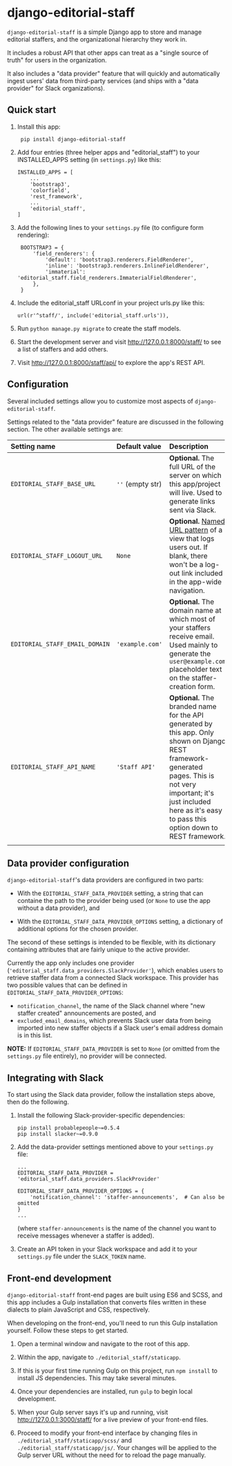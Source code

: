 # django-editorial-staff

`django-editorial-staff` is a simple Django app to store and manage editorial staffers, and the organizational hierarchy they work in.

It includes a robust API that other apps can treat as a "single source of truth" for users in the organization.

It also includes a "data provider" feature that will quickly and automatically ingest users' data from third-party services (and ships with a "data provider" for Slack organizations).


## Quick start


1. Install this app:

        pip install django-editorial-staff

2.  Add four entries (three helper apps and \"editorial_staff\") to your INSTALLED\_APPS setting (in `settings.py`) like this:

        INSTALLED_APPS = [
            ...
            'bootstrap3',
            'colorfield',
            'rest_framework',
            ...
            'editorial_staff',
        ]

3. Add the following lines to your `settings.py` file (to configure form rendering):

        BOOTSTRAP3 = {
            'field_renderers': {
                'default': 'bootstrap3.renderers.FieldRenderer',
                'inline': 'bootstrap3.renderers.InlineFieldRenderer',
                'immaterial': 'editorial_staff.field_renderers.ImmaterialFieldRenderer',
            },
        }

4.  Include the editorial_staff URLconf in your project urls.py like this:

        url(r'^staff/', include('editorial_staff.urls')),

5.  Run `python manage.py migrate` to create the staff models.

6.  Start the development server and visit
    <http://127.0.0.1:8000/staff/> to see a list of staffers and add others.

7.  Visit <http://127.0.0.1:8000/staff/api/> to explore the app's REST API.


## Configuration

Several included settings allow you to customize most aspects of `django-editorial-staff`.

Settings related to the "data provider" feature are discussed in the following section. The other available settings are:

| Setting name                   | Default value     | Description |
|:-------------------------------|:------------------|:------------|
| `EDITORIAL_STAFF_BASE_URL`     | `''` (empty str)  | **Optional.** The full URL of the server on which this app/project will live. Used to generate links sent via Slack. |
| `EDITORIAL_STAFF_LOGOUT_URL`   | `None`            | **Optional.** [Named URL pattern](https://docs.djangoproject.com/en/1.11/topics/http/urls/#naming-url-patterns) of a view that logs users out. If blank, there won't be a log-out link included in the app-wide navigation. |
| `EDITORIAL_STAFF_EMAIL_DOMAIN` | `'example.com'`   | **Optional.** The domain name at which most of your staffers receive email. Used mainly to generate the `user@example.com` placeholder text on the staffer-creation form. |
| `EDITORIAL_STAFF_API_NAME`     | `'Staff API'`     | **Optional.** The branded name for the API generated by this app. Only shown on Django REST framework-generated pages. This is not very important; it's just included here as it's easy to pass this option down to REST framework. |
||||


## Data provider configuration

`django-editorial-staff`'s data providers are configured in two parts:

-   With the `EDITORIAL_STAFF_DATA_PROVIDER` setting, a string that can containe the path to the provider being used (or `None` to use the app without a data provider), and

-   With the `EDITORIAL_STAFF_DATA_PROVIDER_OPTIONS` setting, a dictionary of additional options for the chosen provider.

The second of these settings is intended to be flexible, with its dictionary containing attributes that are fairly unique to the active provider.

Currently the app only includes one provider (`'editorial_staff.data_providers.SlackProvider'`), which enables users to retrieve staffer data from a connected Slack workspace. This provider has two possible values that can be defined in `EDITORIAL_STAFF_DATA_PROVIDER_OPTIONS`:

-   `notification_channel`, the name of the Slack channel where "new staffer created" announcements are posted, and
-   `excluded_email_domains`, which prevents Slack user data from being imported into new staffer objects if a Slack user's email address domain is in this list.

**NOTE:** If `EDITORIAL_STAFF_DATA_PROVIDER` is set to `None` (or omitted from the `settings.py` file entirely), no provider will be connected.


## Integrating with Slack

To start using the Slack data provider, follow the installation steps above, then do the following.

1.  Install the following Slack-provider-specific dependencies:

        pip install probablepeople~=0.5.4
        pip install slacker~=0.9.0

2.  Add the data-provider settings mentioned above to your `settings.py` file:

        ...
        EDITORIAL_STAFF_DATA_PROVIDER = 'editorial_staff.data_providers.SlackProvider'

        EDITORIAL_STAFF_DATA_PROVIDER_OPTIONS = {
            'notification_channel': 'staffer-announcements',  # Can also be omitted
        }
        ...

    (where `staffer-announcements` is the name of the channel you want to receive messages whenever a staffer is added).

3.  Create an API token in your Slack workspace and add it to your `settings.py` file under the `SLACK_TOKEN` name.


## Front-end development

`django-editorial-staff` front-end pages are built using ES6 and SCSS, and this app includes a Gulp installation that converts files written in these dialects to plain JavaScript and CSS, respectively.

When developing on the front-end, you'll need to run this Gulp installation yourself. Follow these steps to get started.

1.  Open a terminal window and navigate to the root of this app.

2.  Within the app, navigate to `./editorial_staff/staticapp`.

3.  If this is your first time running Gulp on this project, run `npm install` to install JS dependencies. This may take several minutes.

4.  Once your dependencies are installed, run `gulp` to begin local development.

5.  When your Gulp server says it's up and running, visit <http://127.0.0.1:3000/staff/> for a live preview of your front-end files.

6.  Proceed to modify your front-end interface by changing files in `./editorial_staff/staticapp/scss/` and `./editorial_staff/staticapp/js/`. Your changes will be applied to the Gulp server URL without the need for to reload the page manually.
